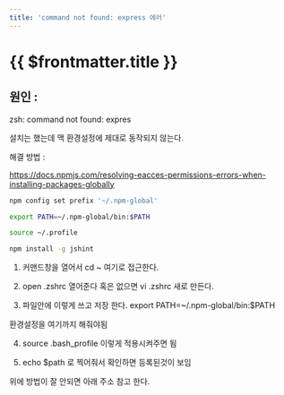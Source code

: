 ```yaml
---
title: 'command not found: express 에러'
---
```


# {{ $frontmatter.title }}



## 원인 :

zsh: command not found: expres

설치는 했는데 맥 환경설정에 제대로 동작되지 않는다.


해결 방법 :

https://docs.npmjs.com/resolving-eacces-permissions-errors-when-installing-packages-globally


```bash
npm config set prefix '~/.npm-global'

export PATH=~/.npm-global/bin:$PATH

source ~/.profile

npm install -g jshint
```



1. 커맨드창을 열어서 cd ~ 여기로 접근한다.

2. open .zshrc 열어준다 혹은 없으면 vi .zshrc 새로 만든다.

3. 파일안에 이렇게 쓰고 저장 한다. export PATH=~/.npm-global/bin:$PATH

환경설정을 여기까지 해줘야됨

4. source .bash_profile 이렇게 적용시켜주면 됨

5. echo $path 로 찍어줘서 확인하면 등록된것이 보임



위에 방법이 잘 안되면 아래 주소 참고 한다.

